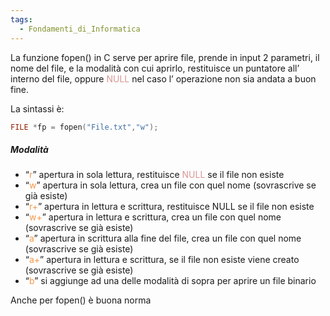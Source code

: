 ```yaml
---
tags:
  - Fondamenti_di_Informatica
---
```

La funzione fopen() in C serve per aprire file, prende in input 2 parametri, il nome del file, e la modalità con cui aprirlo, restituisce un puntatore all’ interno del file, oppure <font color="#d99694">NULL</font> nel caso l’ operazione non sia andata a buon fine.

La sintassi è: 
```C
FILE *fp = fopen("File.txt","w");
```

##### Modalità 

- “<font color="#f79646">r</font>” apertura in sola lettura, restituisce <font color="#d99694">NULL</font> se il file non esiste
- “<font color="#f79646">w</font>” apertura in sola lettura, crea un file con quel nome (sovrascrive se già esiste)
- “<font color="#f79646">r+</font>” apertura in lettura e scrittura, restituisce NULL se il file non esiste
- “<font color="#f79646">w+</font>” apertura in lettura e scrittura, crea un file con quel nome (sovrascrive se già esiste)
- “<font color="#f79646">a</font>” apertura in scrittura alla fine del file, crea un file con quel nome (sovrascrive se già esiste)
- “<font color="#f79646">a+</font>” apertura in lettura e scrittura, se il file non esiste viene creato (sovrascrive se già esiste)
- “<font color="#f79646">b</font>” si aggiunge ad una delle modalità di sopra per aprire un file binario

Anche per fopen() è buona norma 